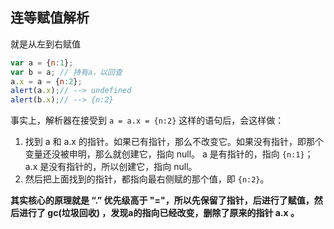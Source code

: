 ## 连等赋值解析

就是从左到右赋值

```js
var a = {n:1};  
var b = a; // 持有a，以回查  
a.x = a = {n:2};  
alert(a.x);// --> undefined  
alert(b.x);// --> {n:2}
```

事实上，解析器在接受到 `a = a.x = {n:2}` 这样的语句后，会这样做：

1. 找到 a 和 a.x 的指针。如果已有指针，那么不改变它。如果没有指针，即那个变量还没被申明，那么就创建它，指向 null。
   a 是有指针的，指向 `{n:1}`；a.x 是没有指针的，所以创建它，指向 null。
2. 然后把上面找到的指针，都指向最右侧赋的那个值，即 `{n:2}`。

**其实核心的原理就是 “.” 优先级高于 "="，所以先保留了指针，后进行了赋值，然后进行了 gc(垃圾回收) ，发现a的指向已经改变，删除了原来的指针 a.x 。**

